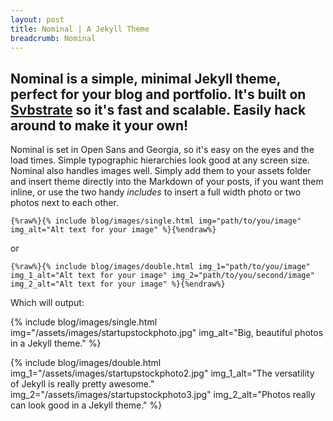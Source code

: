 ```yaml
---
layout: post
title: Nominal | A Jekyll Theme
breadcrumb: Nominal
---
```

## Nominal is a simple, minimal Jekyll theme, perfect for your blog and portfolio. It's built on <a href="http://github.com/estrattonbailey/svbstrate" target="_blank">Svbstrate</a> so it's fast and scalable. Easily hack around to make it your own!

Nominal is set in Open Sans and Georgia, so it's easy on the eyes and the load times. Simple typographic hierarchies look good at any screen size. Nominal also handles images well. Simply add them to your assets folder and insert theme directly into the Markdown of your posts, if you want them inline, or use the two handy *includes* to insert a full width photo or two photos next to each other.

```liquid
{%raw%}{% include blog/images/single.html img="path/to/you/image" img_alt="Alt text for your image" %}{%endraw%}
```

or

```liquid
{%raw%}{% include blog/images/double.html img_1="path/to/you/image" img_1_alt="Alt text for your image" img_2="path/to/you/second/image" img_2_alt="Alt text for your image" %}{%endraw%}
```

Which will output:

{% include blog/images/single.html img="/assets/images/startupstockphoto.jpg"  img_alt="Big, beautiful photos in a Jekyll theme." %}

{% include blog/images/double.html img_1="/assets/images/startupstockphoto2.jpg" img_1_alt="The versatility of Jekyll is really pretty awesome." img_2="/assets/images/startupstockphoto3.jpg" img_2_alt="Photos really can look good in a Jekyll theme." %}